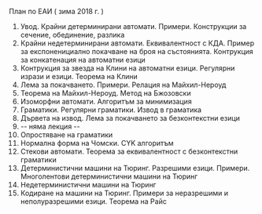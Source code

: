 План по ЕАИ ( зима 2018 г. )

1. Увод. Крайни детерминирани автомати. Примери. Конструкции за сечение, обединение, разлика
2. Крайни недетерминирани автомати. Еквивалентност с КДА. Пример за експоненициално покачване на броя на състоянията. Контрукция за конкатенация на автоматни езици
3. Контрукция за звезда на Клини на автоматни езици. Регулярни изрази и езици. Теорема на Клини
4. Лема за покачването. Примери. Релация на Майхил-Нероуд
5. Теорема на Майхил-Нероуд. Метод на Бжозовски
6. Изоморфни автомати. Алгоритъм за минимизация
7. Граматики. Регулярни граматики. Извод в граматика
8. Дървета на извод. Лема за покачването за безконтекстни езици
9. -- няма лекция --
10. Опростяване на граматики
11. Нормална форма на Чомски. CYK алгоритъм
12. Стекови автомати. Теорема за еквивалентност с безконтекстни граматики
13. Детерминистични машини на Тюринг. Разрешими езици. Примери. Многолентови детерминистични машини на Тюринг
14. Недетерминистични машини на Тюринг 
15. Кодиране на машини на Тюринг. Примери за неразрешими и неполуразрешими езици. Теорема на Райс
